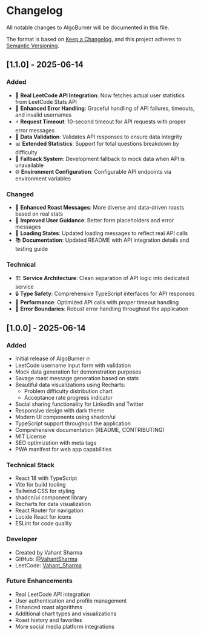 # Changelog

All notable changes to AlgoBurner will be documented in this file.

The format is based on [Keep a Changelog](https://keepachangelog.com/en/1.0.0/),
and this project adheres to [Semantic Versioning](https://semver.org/spec/v2.0.0.html).

## [1.1.0] - 2025-06-14

### Added
- 🚀 **Real LeetCode API Integration**: Now fetches actual user statistics from LeetCode Stats API
- 🔧 **Enhanced Error Handling**: Graceful handling of API failures, timeouts, and invalid usernames
- ⚡ **Request Timeout**: 10-second timeout for API requests with proper error messages
- 🎯 **Data Validation**: Validates API responses to ensure data integrity
- 📊 **Extended Statistics**: Support for total questions breakdown by difficulty
- 🔄 **Fallback System**: Development fallback to mock data when API is unavailable
- 🌐 **Environment Configuration**: Configurable API endpoints via environment variables

### Changed
- 🎨 **Enhanced Roast Messages**: More diverse and data-driven roasts based on real stats
- 📝 **Improved User Guidance**: Better form placeholders and error messages
- 🔄 **Loading States**: Updated loading messages to reflect real API calls
- 📚 **Documentation**: Updated README with API integration details and testing guide

### Technical
- 🏗️ **Service Architecture**: Clean separation of API logic into dedicated service
- 🔒 **Type Safety**: Comprehensive TypeScript interfaces for API responses
- 🚀 **Performance**: Optimized API calls with proper timeout handling
- 🧪 **Error Boundaries**: Robust error handling throughout the application

## [1.0.0] - 2025-06-14

### Added
- Initial release of AlgoBurner 🔥
- LeetCode username input form with validation
- Mock data generation for demonstration purposes
- Savage roast message generation based on stats
- Beautiful data visualizations using Recharts:
  - Problem difficulty distribution chart
  - Acceptance rate progress indicator
- Social sharing functionality for LinkedIn and Twitter
- Responsive design with dark theme
- Modern UI components using shadcn/ui
- TypeScript support throughout the application
- Comprehensive documentation (README, CONTRIBUTING)
- MIT License
- SEO optimization with meta tags
- PWA manifest for web app capabilities

### Technical Stack

- React 18 with TypeScript
- Vite for build tooling
- Tailwind CSS for styling
- shadcn/ui component library
- Recharts for data visualization
- React Router for navigation
- Lucide React for icons
- ESLint for code quality

### Developer

- Created by Vahant Sharma
- GitHub: [@VahantSharma](https://github.com/VahantSharma)
- LeetCode: [Vahant_Sharma](https://leetcode.com/u/Vahant_Sharma/)

### Future Enhancements

- Real LeetCode API integration
- User authentication and profile management
- Enhanced roast algorithms
- Additional chart types and visualizations
- Roast history and favorites
- More social media platform integrations
